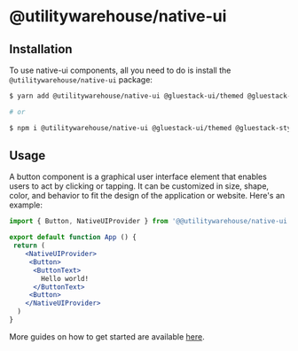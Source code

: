 # @utilitywarehouse/native-ui

## Installation

To use native-ui components, all you need to do is install the
`@utilitywarehouse/native-ui` package:

```sh
$ yarn add @utilitywarehouse/native-ui @gluestack-ui/themed @gluestack-style/react react-native-svg@13.4.0

# or

$ npm i @utilitywarehouse/native-ui @gluestack-ui/themed @gluestack-style/react react-native-svg@13.4.0
```

## Usage

A button component is a graphical user interface element that enables users to act by clicking or tapping. It can be customized in size, shape, color, and behavior to fit the design of the application or website. Here's an example:

```jsx
import { Button, NativeUIProvider } from '@@utilitywarehouse/native-ui';

export default function App () {
 return (
    <NativeUIProvider>
     <Button>
      <ButtonText>
        Hello world!
      </ButtonText>
     <Button>
    </NativeUIProvider>
  )
}
```

More guides on how to get started are available
[here](https://gluestack.io/).

